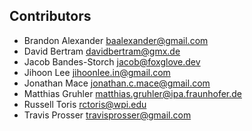 ## Contributors

- Brandon Alexander <baalexander@gmail.com>
- David Bertram <davidbertram@gmx.de>
- Jacob Bandes-Storch <jacob@foxglove.dev>
- Jihoon Lee <jihoonlee.in@gmail.com>
- Jonathan Mace <jonathan.c.mace@gmail.com>
- Matthias Gruhler <matthias.gruhler@ipa.fraunhofer.de>
- Russell Toris <rctoris@wpi.edu>
- Travis Prosser <travisprosser@gmail.com>
